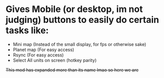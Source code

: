 # Gives Mobile (or desktop, im not judging) buttons to easily do certain tasks like: 
- Mini map (Instead of the small display, for fps or otherwise sake)
- Planet map (For easy access)
- Rsync (For easy access)
- Select All units on screen (hotkey parity)

~~This mod has expanded more than its name lmao so here we are~~